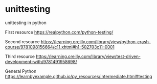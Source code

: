 # unittesting
unittesting in python

First resource
https://realpython.com/python-testing/

Second resource
https://learning.oreilly.com/library/view/python-crash-course/9781098156664/c11.xhtml#h1-502703c11-0001

Third resource
https://learning.oreilly.com/library/view/test-driven-development-with/9781491958698/

General Python 
https://learnbyexample.github.io/py_resources/intermediate.html#testing